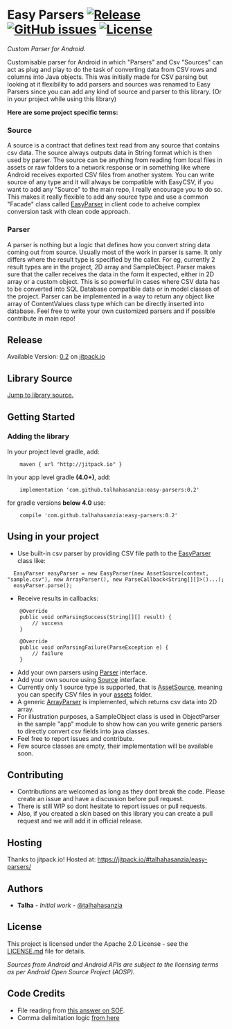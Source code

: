 # Easy Parsers  [![Release](https://jitpack.io/v/talhahasanzia/easy-parsers.svg)](https://jitpack.io/#talhahasanzia/easy-parsers/0.2)  [![GitHub issues](https://img.shields.io/github/issues/talhahasanzia/easy-parsers.svg)](https://github.com/talhahasanzia/easy-parsers/issues)   [![License](https://img.shields.io/badge/License-Apache%202.0-blue.svg)](https://opensource.org/licenses/Apache-2.0)
*Custom Parser for Android.*


Customisable parser for Android in which "Parsers" and Csv "Sources" can act as plug and play to do the task of converting data from CSV rows and columns into Java objects. This was initially made for CSV parsing but looking at it flexibility to add parsers and sources was renamed to Easy Parsers since you can add any kind of source and parser to this library. (Or in your project while using this library)

**Here are some project specific terms:**

### Source
A source is a contract that defines text read from any source that contains csv data. The source always outputs data in String format which is then used by parser. The source can be anything from reading from local files in assets or raw folders to a network response or in something like where Android receives exported CSV files from another system. You can write source of any type and it will always be compatible with EasyCSV, if you want to add any "Source" to the main repo, I really encourage you to do so. This makes it really flexible to add any source type and use a common "Facade" class called [EasyParser](https://github.com/talhahasanzia/EasyCSV/blob/master/easycsvlibrary/src/main/java/com/talhahasanzia/csv/lib/EasyParser.java) in client code to acheive complex conversion task with clean code approach.


### Parser
A parser is nothing but a logic that defines how you convert string data coming out from source. Usually most of the work in parser is same. It only differs where the result type is specified by the caller. For eg, currently 2 result types are in the project, 2D array and SampleObject. Parser makes sure that the caller receives the data in the form it expected, either in 2D array or a custom object. This is so powerful in cases where CSV data has to be converted into SQL Database compatible data or in model classes of the project. Parser can be implemented in a way to return any object like array of ContentValues class type which can be directly inserted into database. Feel free to write your own customized parsers and if possible contribute in main repo!



## Release
Available Version:  [0.2](https://github.com/talhahasanzia/easy-parsers/releases/tag/0.1) on [jitpack.io](https://jitpack.io/#talhahasanzia/EasyCSV/0.1) 


## Library Source
[Jump to library source.](https://github.com/talhahasanzia/easy-parsers/tree/master/easycsvlibrary/src/main/java/com/talhahasanzia/csv)

## Getting Started

### Adding the library

In your project level gradle, add:
```
    maven { url "http://jitpack.io" }
```

In your app level gradle **(4.0+)**, add:
```
    implementation 'com.github.talhahasanzia:easy-parsers:0.2'
```
for gradle versions **below 4.0** use:
```
    compile 'com.github.talhahasanzia:easy-parsers:0.2'
```
## Using in your project
- Use built-in csv parser by providing CSV file path to the [EasyParser](https://github.com/talhahasanzia/easy-parsers/blob/master/easycsvlibrary/src/main/java/com/talhahasanzia/csv/lib/EasyParser.java) class like:
```
  EasyParser easyParser = new EasyParser(new AssetSource(context, "sample.csv"), new ArrayParser(), new ParseCallback<String[][]>()...);
  easyParser.parse();
 ```
- Receive results in callbacks:
```
    @Override
    public void onParsingSuccess(String[][] result) {
        // success
    }

    @Override
    public void onParsingFailure(ParseException e) {
        // failure
    }
```

- Add your own parsers using [Parser](https://github.com/talhahasanzia/easy-parsers/blob/master/easycsvlibrary/src/main/java/com/talhahasanzia/csv/core/Parser.java) interface.
- Add your own source using [Source](https://github.com/talhahasanzia/easy-parsers/blob/master/easycsvlibrary/src/main/java/com/talhahasanzia/csv/core/Source.java) interface.
- Currently only 1 source type is supported, that is [AssetSource](https://github.com/talhahasanzia/easy-parsers/blob/master/easycsvlibrary/src/main/java/com/talhahasanzia/csv/sources/AssetSource.java), meaning you can specify CSV files in your [assets](https://github.com/talhahasanzia/easy-parsers/tree/master/app/src/main/assets) folder.
- A generic [ArrayParser](https://github.com/talhahasanzia/easy-parsers/blob/master/easycsvlibrary/src/main/java/com/talhahasanzia/csv/parsers/ArrayParser.java) is implemented, which returns csv data into 2D array. 
- For illustration purposes, a SampleObject class is used in ObjectParser in the sample "app" module to show how can you write generic parsers to directly convert csv fields into java classes.
- Feel free to report issues and contribute.
- Few source classes are empty, their implementation will be available soon.
  


## Contributing

- Contributions are welcomed as long as they dont break the code. Please create an issue and have a discussion before pull request.
- There is still WIP so dont hesitate to report issues or pull requests.
- Also, if you created a skin based on this library you can create a pull request and we will add it in official release.


## Hosting

Thanks to jitpack.io! Hosted at: https://jitpack.io/#talhahasanzia/easy-parsers/

## Authors

* **Talha** - *Initial work* - [@talhahasanzia](https://github.com/talhahasanzia)

## License

This project is licensed under the Apache 2.0 License - see the [LICENSE.md](https://github.com/talhahasanzia/EasyCSV/blob/master/LICENSE) file for details.

*Sources from Android and Android APIs are subject to the licensing terms as per Android Open Source Project (AOSP).*


## Code Credits
- File reading from [this answer on SOF](https://stackoverflow.com/a/9544781/4856761).
- Comma delimitation logic [from here](https://stackoverflow.com/a/15739087/4856761)
